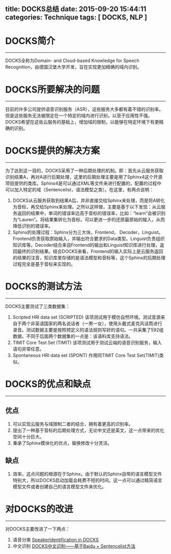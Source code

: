 title: DOCKS总结
date: 2015-09-20 15:44:11 
categories: Technique
tags: [ DOCKS, NLP ]
---

# DOCKS简介
---
DOCKS全称为Domain- and Cloud-based Knowledge for Speech Recognition，由德国汉堡大学开发，旨在实现更加精确的域内识别。

# DOCKS所要解决的问题
---
目前的许多公司提供语音识别服务（ASR），这些服务大多都有着不错的识别率。但是这些服务无法被限定在一个特定的域内进行识别，以至于应用性不强。DOCKS希望在这些云服务的基础上，增加域的限制，以能够在特定环境下有更精确的识别。

# DOCKS提供的解决方案
---
为了达到这一目的，DOCKS采用了一种后期处理的机制。即：首先从云服务获取识别结果A，再对A进行后期处理，这里的后期处理主要是用了Sphinx4这个开源项目提供的类库。Sphinx4是可以通过XML等文件来进行配置的，配置的过程中可以加入特定的域（Sentencelist，语法模型之类）。在这里，有两点说明：
1. DOCKS从云服务获取到结果A后，并非直接交给Sphinx来处理，而是将A转化为音标，再交给Sphinx来处理。之所以这样做，主要是基于以下发现：从云服务返回的结果中，单词的错误率远高于音标的错误率，比如：“learn”会被识别为“Lauren”。将结果集转化为音标，可以更进一步的还原最原始的输入，从而降低识别的错误率。
2. Sphinx的处理过程：Sphinx分为三大块，Frontend， Decoder，Linguist。Frontend负责获取原始输入，并输出符合要求的Data类型。Linguist负责组织知识库等。Decoder结合来自Frontend的输出和Linguist知识库进行处理，返回最终的识别结果。结合DOCKS来看，Frontend的输入实际上是云服务返回的结果的注音，知识库里存储的是语法模型和音标等，这个Sphinx的后期处理过程完全是基于音标来实现的。
 
# DOCKS的测试方法
---
DOCKS主要测试了三类数据集：
1. Scripted HRI data set (SCRIPTED)
该项测试用于模仿自然环境。测试音源来自于两个非英语国家的两名说话者（一男一女），使用头戴式麦克风话筒进行录音。测试数据主要是按照预定义的语法规则写好的语句。一共采集了592组数据。不同于后面两个数据集的一点是：该语料库支持语法。
2. TIMIT Core Test Set (TIMIT)
该项测试用于测试云端的语音识别服务，输入语句非常任意。
3. Spontaneous HRI data set (SPONT)
作用同TIMIT Core Test Set(TIMIT)类似。

# DOCKS的优点和缺点
---
## 优点
1. 可以实现云服务与域限制二者的结合，拥有着更高的识别率。
2. 提出了一种基于音标的后期处理方式，无论中文还是英文，这一点带来的优化空间十分巨大。
3.  秉承了Sphinx模块化的优点，替换修改十分灵活。

## 缺点
1. 效率。这点问题的根源在于Sphinx。由于默认的Sphinx自带的语言模型文件特别大，所以DOCKS启动加载会耗费不短的时间。这一点可以通过精简语言模型文件或者创建自己的语言模型文件来优化。
 
# 对DOCKS的改进
---
对DOCKS主要改进了一下两点：
1. 语音分类
[SpeakerIdentification in DOCKS](http://sulxxy.github.io/DOCKS_speakeridentify/)
2. 中文识别
[DOCKS中文识别——基于Baidu + Sentencelist方法](http://sulxxy.github.io/DOCKS_Chinese_Recognization/)

